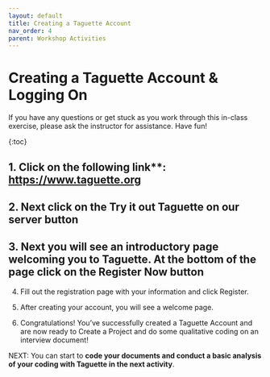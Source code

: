 ```yaml
---
layout: default
title: Creating a Taguette Account
nav_order: 4
parent: Workshop Activities
---
```

# Creating a Taguette Account & Logging On

If you have any questions or get stuck as you work through this in-class exercise, please ask the instructor for assistance.  Have fun!

{:toc}

## 1. Click on the following link**: https://www.taguette.org ##

## 2. Next click on the Try it out Taguette on our server button ##

## 3. Next you will see an introductory page welcoming you to Taguette. At the bottom of the page click on the Register Now button ##

4. Fill out the registration page with your information and click Register.

5. After creating your account, you will see a welcome page. 

6. Congratulations! You’ve successfully created a Taguette Account and are now ready to Create a Project and do some qualitative coding on an interview document!

NEXT: You can start to **code your documents and conduct a basic analysis of your coding with Taguette in the next activity**.
